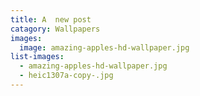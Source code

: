 ```yaml
---
title: A  new post
catagory: Wallpapers
images:
  image: amazing-apples-hd-wallpaper.jpg
list-images:
  - amazing-apples-hd-wallpaper.jpg
  - heic1307a-copy-.jpg
---
```

